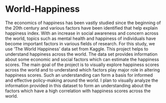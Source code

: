 # World-Happiness

The economics of happiness has been vastly studied since the beginning of the 20th century and various factors have been identified that help explain happiness index. With an increase in social awareness and concern across the world, topics such as mental health and happiness of individuals have become important factors in various fields of research. For this study, we use ‘The World Happiness’ data set from Kaggle. This project helps to understand happiness across the world. The data set provides information about some economic and social factors which can estimate the happiness scores. The main goal of the project is to visually explore happiness scores across the world and to understand which factors play major role in altering happiness scores. Such an understanding can form a basis for informed and effective policy-making around the world. I plan to visually analyze the information provided in this dataset to form an understanding about the factors which have a high correlation with happiness scores across the world. 
